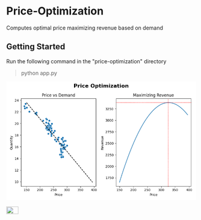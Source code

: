 # **Price-Optimization**
Computes optimal price maximizing revenue based on demand

## Getting Started
Run the following command in the "price-optimization" directory

>
> python app.py
>

![plot](./assets/Price_optimization.png)

<img src="https://github.com/mashahin/price-optimization/tree/main/assets/Price-optimization.png" width=25% height=25%>
